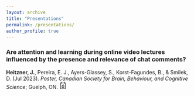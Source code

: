 ```yaml
---
layout: archive
title: "Presentations"
permalink: /presentations/
author_profile: true
---
```

### Are attention and learning during online video lectures influenced by the presence and relevance of chat comments? 
**Heitzner, J.**, Pereira, E. J., Ayers-Glassey, S., Korst-Fagundes, B., & Smilek, D. (Jul 2023). _Poster, Canadian Society for Brain, Behaviour, and Cognitive Science_; Guelph, ON.
<a href="/files/Posters/Are attention and learning during online video lectures influenced by the presence and relevance of chat comments.pdf" target="_blank"><img src="/images/poster.png" width="20" height="20"></a>
